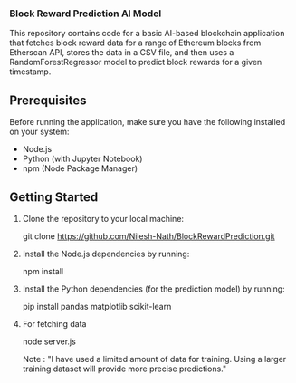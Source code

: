 ### Block Reward Prediction AI Model

This repository contains code for a basic AI-based blockchain application that fetches block reward data for a range of Ethereum blocks from Etherscan API, stores the data in a CSV file, and then uses a RandomForestRegressor model to predict block rewards for a given timestamp.

## Prerequisites

Before running the application, make sure you have the following installed on your system:

- Node.js
- Python (with Jupyter Notebook)
- npm (Node Package Manager)

## Getting Started

1. Clone the repository to your local machine:

   git clone https://github.com/Nilesh-Nath/BlockRewardPrediction.git

2. Install the Node.js dependencies by running:

   npm install

3. Install the Python dependencies (for the prediction model) by running:

   pip install pandas matplotlib scikit-learn

4. For fetching data

   node server.js

   Note : "I have used a limited amount of data for training. Using a larger training dataset will provide more precise predictions."
